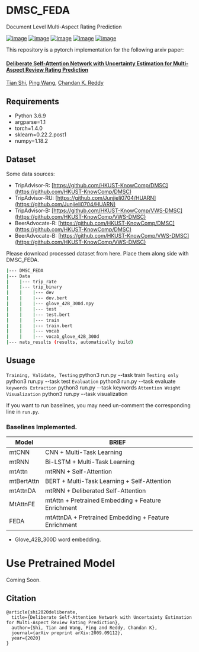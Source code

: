 # DMSC_FEDA
Document Level Multi-Aspect Rating Prediction

[![image](https://img.shields.io/badge/Made%20with-Python-1f425f.svg)](https://www.python.org/)
[![image](https://img.shields.io/pypi/l/ansicolortags.svg)](https://github.com/tshi04/DMSC_FEDA/blob/master/LICENSE)
[![image](https://img.shields.io/github/contributors/Naereen/StrapDown.js.svg)](https://github.com/tshi04/DMSC_FEDA/graphs/contributors)
[![image](https://img.shields.io/github/issues/Naereen/StrapDown.js.svg)](https://github.com/tshi04/DMSC_FEDA/issues)
[![image](https://img.shields.io/badge/arXiv-1805.09461-red.svg?style=flat)](https://arxiv.org/pdf/2009.09112.pdf)

This repository is a pytorch implementation for the following arxiv paper:

#### [Deliberate Self-Attention Network with Uncertainty Estimation for Multi-Aspect Review Rating Prediction](https://arxiv.org/pdf/2009.09112.pdf)
[Tian Shi](http://people.cs.vt.edu/tshi/homepage/home), 
[Ping Wang](http://people.cs.vt.edu/ping/homepage/), 
[Chandan K. Reddy](http://people.cs.vt.edu/~reddy/)

## Requirements

- Python 3.6.9
- argparse=1.1
- torch=1.4.0
- sklearn=0.22.2.post1
- numpy=1.18.2

## Dataset

Some data sources:

- TripAdvisor-R:
[https://github.com/HKUST-KnowComp/DMSC](https://github.com/HKUST-KnowComp/DMSC)
- TripAdvisor-RU:
[https://github.com/Junjieli0704/HUARN](https://github.com/Junjieli0704/HUARN)
- TripAdvisor-B:
[https://github.com/HKUST-KnowComp/VWS-DMSC](https://github.com/HKUST-KnowComp/VWS-DMSC)
- BeerAdvocate-R:
[https://github.com/HKUST-KnowComp/DMSC](https://github.com/HKUST-KnowComp/DMSC)
- BeerAdvocate-B:
[https://github.com/HKUST-KnowComp/VWS-DMSC](https://github.com/HKUST-KnowComp/VWS-DMSC)

Please download processed dataset from here. Place them along side with DMSC_FEDA.

```bash
|--- DMSC_FEDA
|--- Data
|    |--- trip_rate
|    |--- trip_binary
|    |    |--- dev
|    |    |--- dev.bert
|    |    |--- glove_42B_300d.npy
|    |    |--- test
|    |    |--- test.bert
|    |    |--- train
|    |    |--- train.bert
|    |    |--- vocab
|    |    |--- vocab_glove_42B_300d
|--- nats_results (results, automatically build)
```

## Usuage

```Training, Validate, Testing``` python3 run.py --task train
```Testing only``` python3 run.py --task test
```Evaluation``` python3 run.py --task evaluate
```keywords Extraction``` python3 run.py --task keywords
```Attention Weight Visualization``` python3 run.py --task visualization

If you want to run baselines, you may need un-comment the corresponding line in ```run.py```.

### Baselines Implemented.

| Model | BRIEF | 
| ------ | ------ |
| mtCNN | CNN + Multi-Task Learning |
| mtRNN | Bi-LSTM + Multi-Task Learning |
| mtAttn | mtRNN + Self-Attention |
| mtBertAttn | BERT + Multi-Task Learning + Self-Attention |
| mtAttnDA | mtRNN + Deliberated Self-Attention |
| MtAttnFE | mtAttn + Pretrained Embedding + Feature Enrichment |
| FEDA | mtAttnDA + Pretrained Embedding + Feature Enrichment |

- Glove_42B_300D word embedding.

# Use Pretrained Model

Coming Soon.

## Citation

```
@article{shi2020deliberate,
  title={Deliberate Self-Attention Network with Uncertainty Estimation for Multi-Aspect Review Rating Prediction},
  author={Shi, Tian and Wang, Ping and Reddy, Chandan K},
  journal={arXiv preprint arXiv:2009.09112},
  year={2020}
}
```